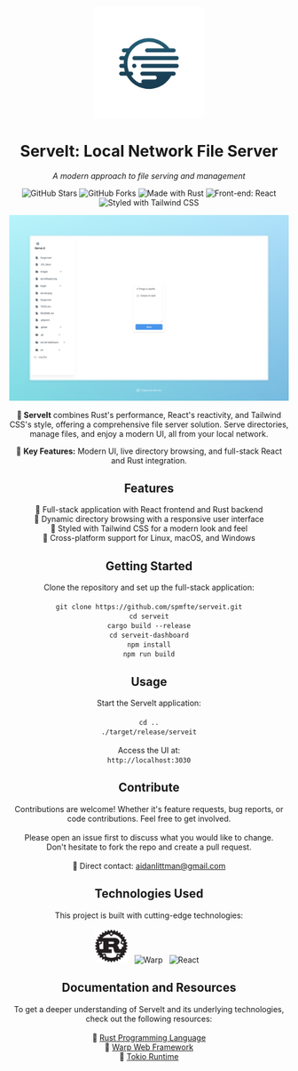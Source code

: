 <p align="center">
  <img src="./serveitlogo2.png" alt="ServeIt Logo" width="200px">
  <br>
  <h1 align="center">ServeIt: Local Network File Server</h1>
  <p align="center"><i>A modern approach to file serving and management</i></p>
</p>

<p align="center">
  <img src="https://img.shields.io/github/stars/spmfte/serveit?style=social" alt="GitHub Stars">
  <img src="https://img.shields.io/github/forks/spmfte/serveit?style=social" alt="GitHub Forks">
  <img src="https://img.shields.io/badge/made%20with-Rust-orange.svg" alt="Made with Rust">
  <img src="https://img.shields.io/badge/front--end-React-blue.svg" alt="Front-end: React">
  <img src="https://img.shields.io/badge/style-Tailwind_CSS-teal.svg" alt="Styled with Tailwind CSS">
</p>

<p align="center">
  <img src=".//serveit.jpeg" alt="ServeIt in action" width="600">
</p>

<p align="center">
  <strong>🚀 ServeIt</strong> combines Rust's performance, React's reactivity, and Tailwind CSS's style, offering a comprehensive file server solution. Serve directories, manage files, and enjoy a modern UI, all from your local network.
</p>

<p align="center">
  🌱 <strong>Key Features:</strong> Modern UI, live directory browsing, and full-stack React and Rust integration.
</p>

<h2 align="center">Features</h2>
<p align="center">
  🔹 Full-stack application with React frontend and Rust backend<br>
  🔹 Dynamic directory browsing with a responsive user interface<br>
  🔹 Styled with Tailwind CSS for a modern look and feel<br>
  🔹 Cross-platform support for Linux, macOS, and Windows<br>
</p>

<h2 align="center">Getting Started</h2>
<p align="center">
  Clone the repository and set up the full-stack application:<br><br>
  <code>git clone https://github.com/spmfte/serveit.git</code><br>
  <code>cd serveit</code><br>
  <code>cargo build --release</code><br>
  <code>cd serveit-dashboard</code><br>
  <code>npm install</code><br>
  <code>npm run build</code><br>
</p>

<h2 align="center">Usage</h2>
<p align="center">
  Start the ServeIt application:<br><br>
  <code>cd ..</code><br>
  <code>./target/release/serveit</code><br><br>
  Access the UI at:<br>
  <code>http://localhost:3030</code>
</p>

<h2 align="center">Contribute</h2>
<p align="center">
  Contributions are welcome! Whether it's feature requests, bug reports, or code contributions. Feel free to get involved.<br>
  <br>
  Please open an issue first to discuss what you would like to change.<br>
  Don't hesitate to fork the repo and create a pull request.<br>
  <br>
  📧 Direct contact: <a href="mailto:aidanlittman@gmail.com">aidanlittman@gmail.com</a>
</p>

<h2 align="center">Technologies Used</h2>
<p align="center">
  This project is built with cutting-edge technologies:<br><br>
  <img height="60" src="https://raw.githubusercontent.com/github/explore/main/topics/rust/rust.png" alt="Rust">&nbsp;&nbsp;
  <img height="60" src="https://assets-global.website-files.com/64b6f3636f598299028e8577/64b6fff736b756d139bd9f99_Logo%20-%20Warp.svg" alt="Warp">&nbsp;&nbsp;  <img height="60" src="https://upload.wikimedia.org/wikipedia/commons/a/a7/React-icon.svg" alt="React">&nbsp;&nbsp;


<h2 align="center">Documentation and Resources</h2>
<p align="center">
  To get a deeper understanding of ServeIt and its underlying technologies, check out the following resources:<br><br>
  🔗 <a href="https://www.rust-lang.org/">Rust Programming Language</a><br>
  🔗 <a href="https://github.com/seanmonstar/warp">Warp Web Framework</a><br>
  🔗 <a href="https://tokio.rs/">Tokio Runtime</a><br>
</p>
